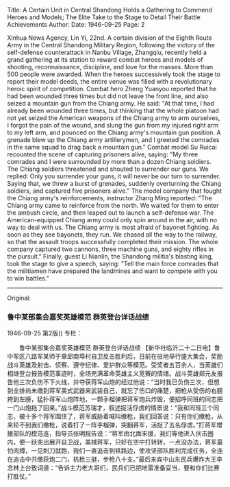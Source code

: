 Title: A Certain Unit in Central Shandong Holds a Gathering to Commend Heroes and Models; The Elite Take to the Stage to Detail Their Battle Achievements
Author:
Date: 1946-09-25
Page: 2

Xinhua News Agency, Lin Yi, 22nd. A certain division of the Eighth Route Army in the Central Shandong Military Region, following the victory of the self-defense counterattack in Nanbu Village, Zhangqiu, recently held a grand gathering at its station to reward combat heroes and models of shooting, reconnaissance, discipline, and love for the masses. More than 500 people were awarded. When the heroes successively took the stage to report their model deeds, the entire venue was filled with a revolutionary heroic spirit of competition. Combat hero Zheng Yuanyou reported that he had been wounded three times but did not leave the front line, and also seized a mountain gun from the Chiang army. He said: "At that time, I had already been wounded three times, but thinking that the whole platoon had not yet seized the American weapons of the Chiang army to arm ourselves, I forgot the pain of the wound, and slung the gun from my injured right arm to my left arm, and pounced on the Chiang army's mountain gun position. A grenade blew up the Chiang army artillerymen, and I greeted the comrades in the same squad to drag back a mountain gun." Combat model Su Ruicai recounted the scene of capturing prisoners alive, saying: "My three comrades and I were surrounded by more than a dozen Chiang soldiers. The Chiang soldiers threatened and shouted to surrender our guns. We replied: Only you surrender your guns, it will never be our turn to surrender. Saying that, we threw a burst of grenades, suddenly overturning the Chiang soldiers, and captured five prisoners alive." The model company that fought the Chiang army's reinforcements, instructor Zhang Ming reported: "The Chiang army came to reinforce from the north. We waited for them to enter the ambush circle, and then leaped out to launch a self-defense war. The American-equipped Chiang army could only spin around in the air, with no way to deal with us. The Chiang army is most afraid of bayonet fighting. As soon as they see bayonets, they run. We chased all the way to the railway, so that the assault troops successfully completed their mission. The whole company captured two cannons, three machine guns, and eighty rifles in the pursuit." Finally, guest Li Nianlin, the Shandong militia's blasting king, took the stage to give a speech, saying: "Tell the main force comrades that the militiamen have prepared the landmines and want to compete with you to win battles."



<hr /> 

Original: 


### 鲁中某部集会嘉奖英雄模范  群英登台详话战绩

1946-09-25
第2版()
专栏：

　　鲁中某部集会嘉奖英雄模范
    群英登台详话战绩
    【新华社临沂二十二日电】鲁中军区八路军某师于章邱南埠村自卫反击胜利后，日前在驻地举行盛大集会，奖励战斗英雄及射击、侦察、遵守纪律、爱护群众等模范。受奖者五百余人，当英雄们相继登台报告模范事迹时，全场充满革命英雄主义竞赛的情绪。战斗英雄郑元友报告他三次负伤不下火线，并夺获蒋军山炮的经过他说：“当时我已负伤三次，但想到全排尚未缴到蒋军美式武器来武装自己，就忘了伤口的痛楚，把枪从受伤的右膀挎到左膀，猛扑蒋军山炮阵地，一颗手榴弹把蒋军炮兵炸毁，便招呼同班的同志把一门山炮拖了回来。”战斗模范苏瑞才，叙述捉活俘虏的情景说：“我和同班三个同志，被十多个蒋军围住了，蒋军威胁着喊叫缴枪，我们回答说：只有你们缴枪，从来轮不到我们缴枪，说着打了一阵手榴弹，突翻蒋军，活捉了五名俘虏。”打蒋军增援部队的模范连，指导员张明报告说：“蒋军由北面来援，我们等他进入伏击圈内，便一跃突出展开自卫战，美械蒋军，只好在空中打转转，一点没办法，蒋军最怕肉搏，一见刺刀就跑，我们一直追击到铁路边，使攻坚部队胜利完成任务，全连在追击中共缴获炮二门，机枪三挺，步枪八十支。”最后来宾中山东民兵爆炸大王李念林上台致词道：“告诉主力老大哥们，民兵们已把地雷准备妥当，要和你们比赛打胜仗。”
